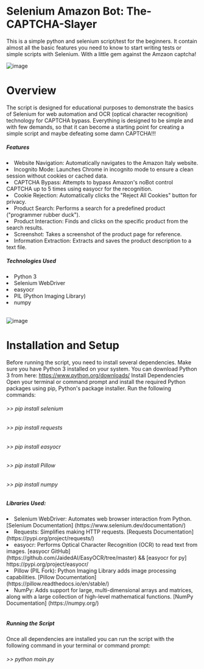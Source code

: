 # Selenium Amazon Bot: The-CAPTCHA-Slayer
This is a simple python and selenium script/test for the beginners. It contain almost all the basic features you need to know to start writing tests or simple scripts with Selenium. With a little gem against the Amzaon captcha!  

![image](https://github.com/GianIac/SeleniumAmazonBot-The-CAPTCHA-Slayer/assets/80957309/9c268cf7-5cc0-4f95-9663-6ed7b20af0d8)

# Overview 
The script is designed for educational purposes to demonstrate the basics of Selenium for web automation and OCR (optical character recognition) technology for CAPTCHA bypass. Everything is designed to be simple and with few demands, so that it can become a starting point for creating a simple script and maybe defeating some damn CAPTCHA!!!

<h5>Features</h5>
<li>Website Navigation: Automatically navigates to the Amazon Italy website.</li>
<li>Incognito Mode: Launches Chrome in incognito mode to ensure a clean session without cookies or cached data.</li>
<li>CAPTCHA Bypass: Attempts to bypass Amazon's noBot control CAPTCHA up to 5 times using easyocr for the recognition.</li>
<li>Cookie Rejection: Automatically clicks the "Reject All Cookies" button for privacy.</li>
<li>Product Search: Performs a search for a predefined product ("programmer rubber duck").</li>
<li>Product Interaction: Finds and clicks on the specific product from the search results.</li>
<li>Screenshot: Takes a screenshot of the product page for reference.</li>
<li>Information Extraction: Extracts and saves the product description to a text file.</li>
<p></p>

<h5>Technologies Used</h5>
<li>Python 3</li>
<li>Selenium WebDriver</li>
<li>easyocr</li>
<li>PIL (Python Imaging Library)</li>
<li>numpy</li>
<br>

![image](https://github.com/GianIac/SeleniumAmazonBot-The-CAPTCHA-Slayer/assets/80957309/22f1fb46-6d44-4544-9b59-6dda6c7f3efa)

# Installation and Setup
Before running the script, you need to install several dependencies. Make sure you have Python 3 installed on your system. You can download Python 3 from here:
https://www.python.org/downloads/
Install Dependencies
Open your terminal or command prompt and install the required Python packages using pip, Python's package installer. 
Run the following commands:
<h6> >> pip install selenium</h6>
<h6> >> pip install requests</h6>
<h6> >> pip install easyocr</h6>
<h6> >> pip install Pillow</h6>
<h6> >> pip install numpy</h6>

<h5>Libraries Used:</h5>
<li>Selenium WebDriver: Automates web browser interaction from Python. 
  [Selenium Documentation] (https://www.selenium.dev/documentation/)</li>
<li>Requests: Simplifies making HTTP requests. 
  [Requests Documentation] (https://pypi.org/project/requests/)</li>
<li>easyocr: Performs Optical Character Recognition (OCR) to read text from images. 
  [easyocr GitHub](https://github.com/JaidedAI/EasyOCR/tree/master) && [easyocr for py] https://pypi.org/project/easyocr/</li>
<li>Pillow (PIL Fork): Python Imaging Library adds image processing capabilities. 
  [Pillow Documentation] (https://pillow.readthedocs.io/en/stable/)</li>
<li>NumPy: Adds support for large, multi-dimensional arrays and matrices, along with a large collection of high-level mathematical functions. 
  [NumPy Documentation] (https://numpy.org/)</li>
<br>
<h5>Running the Script</h5>
Once all dependencies are installed you can run the script with the following command in your terminal or command prompt:
<h6> >> python main.py</h6>



